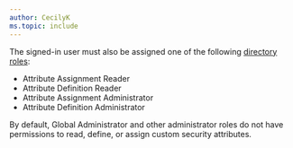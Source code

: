 ```yaml
---
author: CecilyK
ms.topic: include
---
```


The signed-in user must also be assigned one of the following [directory roles](/azure/active-directory/roles/permissions-reference?toc=%2Fgraph%2Ftoc.json):

+ Attribute Assignment Reader
+ Attribute Definition Reader
+ Attribute Assignment Administrator
+ Attribute Definition Administrator

By default, Global Administrator and other administrator roles do not have permissions to read, define, or assign custom security attributes.